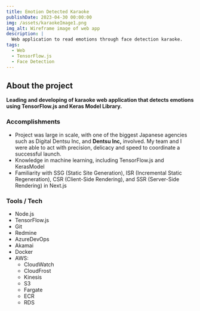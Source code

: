 ```yaml
---
title: Emotion Detected Karaoke
publishDate: 2023-04-30 00:00:00
img: /assets/karaokeImage1.png
img_alt: Wireframe image of web app
description: |
  Web application to read emotions through face detection karaoke.
tags:
  - Web
  - TensorFlow.js
  - Face Detection
---
```


## About the project

**Leading and developing of karaoke web application that detects emotions using TensorFlow.js and Keras Model Library.**

### Accomplishments

- Project was large in scale, with one of the biggest Japanese agencies such as Digital Dentsu Inc, and **Dentsu Inc,** involved. My team and I were able to act with precision, delicacy and speed to coordinate a successful launch.
- Knowledge in machine learning, including TensorFlow.js and KerasModel
- Familiarity with SSG (Static Site Generation), ISR (Incremental Static Regeneration), CSR (Client-Side Rendering), and SSR (Server-Side Rendering) in Next.js

### Tools / Tech

- Node.js
- TensorFlow.js
- Git
- Redmine
- AzureDevOps
- Akamai
- Docker
- AWS:
  - CloudWatch
  - CloudFrost
  - Kinesis
  - S3
  - Fargate
  - ECR
  - RDS
